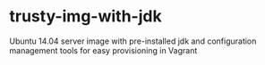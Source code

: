 # trusty-img-with-jdk
Ubuntu 14.04 server image with pre-installed jdk and configuration management tools for easy provisioning in Vagrant
